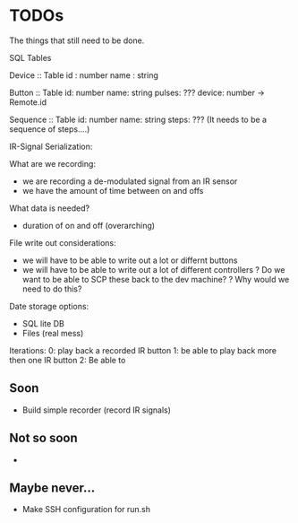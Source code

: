# TODOs 
The things that still need to be done.



SQL Tables

Device :: Table
id : number
name : string


Button :: Table
id: number
name: string
pulses: ???
device: number -> Remote.id


Sequence :: Table
id: number
name: string
steps: ??? (It needs to be a sequence of steps....)









IR-Signal Serialization:

What are we recording: 
- we are recording a de-modulated signal from an IR sensor
- we have the amount of time between on and offs

What data is needed?
- duration of on and off (overarching)


File write out considerations:
- we will have to be able to write out a lot or differnt buttons
- we will have to be able to write out a lot of different controllers
? Do we want to be able to SCP these back to the dev machine? 
  ? Why would we need to do this?

Date storage options: 
- SQL lite DB
- Files (real mess)

Iterations:
0: play back a recorded IR button
1: be able to play back more then one IR button
2: Be able to 




## Soon
- Build simple recorder (record IR signals)

## Not so soon
- 

## Maybe never...
- Make SSH configuration for run.sh
